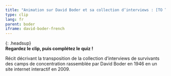 ```yaml
---
title: "Animation sur David Boder et sa collection d’interviews : [TO TRANSLATE]from analogue to digital"
type: clip
lang: fr
parent: boder
iframe: david-boder-french
---
```


{: .headsup}                            
**Regardez le clip, puis complétez le quiz !**

Récit décrivant la transposition de la collection d’interviews de survivants des camps de concentration rassemblée par David Boder en 1946 en un site internet interactif en 2009.


<!-- more -->

